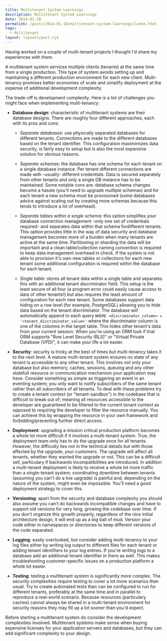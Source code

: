 ```yaml
---
title: Multitenant System Learnings
description: Multitenant System Learnings
date: 2014-01-18
permalink: /posts/2014-01-18/multitenant-system-learnings/index.html
tags:
  - Multitenant
layout: layouts/post.njk
---
```


Having worked on a couple of multi-tenant projects I thought I'd share my experiences with them.

A multitenant system services multiple clients (tenants) at the same time from a single production. This type of system avoids setting up and maintaining a different production environment for each new client. Multi-tenancy promises better economies of scale and simplify deployment at the expense of additional development complexity.

The trade-off is development complexity. Here is a list of challenges you might face when implementing multi-tenancy:

- **Database design**: characteristic of multitenant systems are their database designs. There are roughly four different approaches, each with its pros and cons:

  - _Separate databases_: use physically separated databases for different tenants. Connections are made to the different databases based on the tenant identifier. This configuration maximimizes data security, is fairly easy to setup but is also the most expensive solution for obvious reasons.

  - _Separate schemas_: the database has one schema for each tenant on a single database instance. Per tenant different connections are made with -usually- different credentials. Data is secured separately from other tenants and only a single DB instance has to be maintained. Some notable cons are: database schema changes become a hassle (you'll need to upgrade multiple schemas) and for each tenant a new schema must be provisioned (some databases advice against scaling out by creating more schemas because this tends to introduce a lot of overhead).

  - _Separate tables within a single schema_: this option simplifies your database connection management -only one set of credentials required- and separates data within that schema fordifferent tenants. This option provides little in the way of data security and database management becomes more of a burden when many tenants are active at the same time. Partitioning or sharding the data will be important and a clean table/collection naming convention is required to keep data management overhead in check. If the system is not able to provision it's own new tables or collections for each new tenant some additional configuration is required within the database for each tenant.

  - _Single table_: stores all tenant data within a single table and separates this with an additional tenant discriminator field. This setup is the least secure of all four (a program error could easily cause access to data of other tenants!) but also requires the least amount of configuration for each new tenant. Some databases support data hiding on a row level (for example, PostgreSQL) allowing you to hide data based on the tenant discriminator. The database will automatically append to each query `WHERE <discriminator_column> = '<tenant_discriminator_value>'` where the discriminator column is one of the columns in the target table. This hides other tenant's data from your current session. When you're using an ORM look if that ORM supports "Row Level Security (RLS)" or "Virtual Private Database (VPD)", it can make your life a lot easier.

- **Security**: security is tricky at the best of times but multi-tenancy takes it to the next level. A mature multi-tenant system ensures no state of any tenant is accessible to any other tenant. This involves not only your database but also memory, caches, sessions, queuing and any other statefull resource or communication mechanism your application may have. Consider something as simple as triggering an event in an eventing system; you only want to notify subscribers of the same tenant rather than all subscribers of all tenants. To deal with these problems try to create a tenant context (or "tenant-sandbox") in the codebase that is difficult to break out of; meaning all resources accessible to the developer are guaranteed to be filtered to the current tenant context as opposed to requiring the developer to filter the resource manually. You can achieve this by wrapping the resource in your own framework and forbidding/preventing further direct access.

- **Deployment**: upgrading a mission critical production platform becomes a whole lot more difficult if it involves a multi-tenant system. True, the deployment team only has to do the upgrade once for all tenants. However, the difficulty lies not in the technical details but with those affected by the upgrade; your customers. The upgrade will affect all tenants, whether they wanted the upgrade or not. This can be a difficult sell, particulary if backwards incompatibilities are introduced. In addition a multi-tenant deployment is likely to receive a whole lot more traffic than a single-tenant system; coordinating downtime between tenants (assuming you can't do a live upgrade) is painful and, depending on the nature of the system, might even be impossible. You'll need a good deployment strategy to cover this.

- **Versioning**: apart from the security and database complexity you should also assume you can't do backwards incompatible changes and have to support old versions for very long, growing the codebase over time. If you don't organize this growth properly, regardless of the nice initial architecture design, it will end up as a big ball of mud. Version your code either in namespaces or directories to keep different versions of the code separated.

- **Logging**: easily overlooked, but consider adding multi-tenancy to your log files either by writing log output to different files for each tenant or adding tenant identifiers to your log entries. If you're writing logs to a database add an additional tenant identifier in there as well. This makes troubleshooting customer-specific issues on a production platform a whole lot easier.

- **Testing**: testing a multitenant system is significantly more complex. The security complexities require testing to cover a lot more scenarios than usual. Try to create automated tests than can be configured to run for different tenants, preferably at the same time and in parallel to reproduce a real-world scenario. Because resources (particulary caches) cannot always be shared in a multi-tenant environment for security reasons they may fill up a lot sooner than you'd expect.

Before starting a multitenant system do consider the development complexities involved. Multitenant systems make sense when buying expensive licenses for your application servers and databases, but they can add significant complexity to your design.
